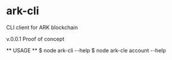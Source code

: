 # ark-cli
CLI client for ARK blockchain

v.0.0.1 Proof of concept

** USAGE **
$ node ark-cli --help
$ node ark-cle account --help
